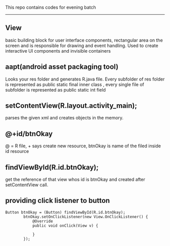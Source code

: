 This repo contains codes for evening batch

----------


View
-------------

basic building block for user interface components,  rectangular area on the screen and is responsible for drawing and event handling. Used to create interactive UI components and invisible containers


aapt(android asset packaging tool)
-------------

Looks your res folder and generates R.java file. Every subfolder of res folder is represented as public static final inner class , every single file of subfolder is represented as public static int field

 setContentView(R.layout.activity_main);
 -------------

 parses the given xml and creates objects in the memory.

 @+id/btnOkay
 -------------

 @ = R file, + says create new resource, btnOkay is name of the filed inside id resource

 findViewById(R.id.btnOkay);
 -------------

 get the reference of that view whos id is btnOkay and created after setContentView call.


providing click listener to button
 -------------

 ```
 Button btnOkay = (Button) findViewById(R.id.btnOkay);
         btnOkay.setOnClickListener(new View.OnClickListener() {
             @Override
             public void onClick(View v) {

             }
         });
 ```